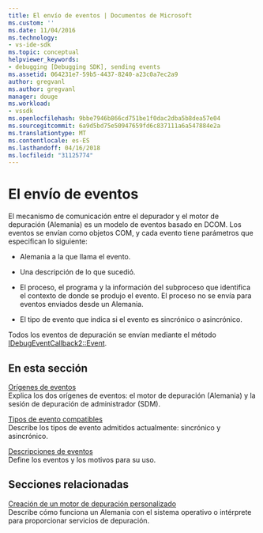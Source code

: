 ```yaml
---
title: El envío de eventos | Documentos de Microsoft
ms.custom: ''
ms.date: 11/04/2016
ms.technology:
- vs-ide-sdk
ms.topic: conceptual
helpviewer_keywords:
- debugging [Debugging SDK], sending events
ms.assetid: 064231e7-59b5-4437-8240-a23c0a7ec2a9
author: gregvanl
ms.author: gregvanl
manager: douge
ms.workload:
- vssdk
ms.openlocfilehash: 9bbe7946b866cd751be1f0dac2dba5b8dea57e04
ms.sourcegitcommit: 6a9d5bd75e50947659fd6c837111a6a547884e2a
ms.translationtype: MT
ms.contentlocale: es-ES
ms.lasthandoff: 04/16/2018
ms.locfileid: "31125774"
---
```

# <a name="sending-events"></a>El envío de eventos
El mecanismo de comunicación entre el depurador y el motor de depuración (Alemania) es un modelo de eventos basado en DCOM. Los eventos se envían como objetos COM, y cada evento tiene parámetros que especifican lo siguiente:  
  
-   Alemania a la que llama el evento.  
  
-   Una descripción de lo que sucedió.  
  
-   El proceso, el programa y la información del subproceso que identifica el contexto de donde se produjo el evento. El proceso no se envía para eventos enviados desde un Alemania.  
  
-   El tipo de evento que indica si el evento es sincrónico o asincrónico.  
  
 Todos los eventos de depuración se envían mediante el método [IDebugEventCallback2::Event](../../extensibility/debugger/reference/idebugeventcallback2-event.md).  
  
## <a name="in-this-section"></a>En esta sección  
 [Orígenes de eventos](../../extensibility/debugger/event-sources-visual-studio-sdk.md)  
 Explica los dos orígenes de eventos: el motor de depuración (Alemania) y la sesión de depuración de administrador (SDM).  
  
 [Tipos de evento compatibles](../../extensibility/debugger/supported-event-types.md)  
 Describe los tipos de evento admitidos actualmente: sincrónico y asincrónico.  
  
 [Descripciones de eventos](../../extensibility/debugger/event-descriptions.md)  
 Define los eventos y los motivos para su uso.  
  
## <a name="related-sections"></a>Secciones relacionadas  
 [Creación de un motor de depuración personalizado](../../extensibility/debugger/creating-a-custom-debug-engine.md)  
 Describe cómo funciona un Alemania con el sistema operativo o intérprete para proporcionar servicios de depuración.